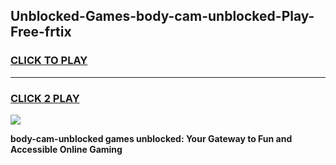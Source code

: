 
## Unblocked-Games-body-cam-unblocked-Play-Free-frtix
<h3>
<a href="https://premium76.site?title=body-cam-unblocked&ref=23A">CLICK TO PLAY</a></h3>
<hr>

<h3>
<a href="https://premium76.site?title=body-cam-unblocked&ref=23A">CLICK 2 PLAY</a>
  
</h3>

<a href="https://premium76.site?title=body-cam-unblocked&ref=23A"><img src="https://clearcache.store/games.png"></a>


**body-cam-unblocked games unblocked: Your Gateway to Fun and Accessible Online Gaming**
